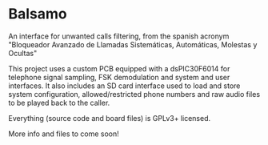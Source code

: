 Balsamo
=======

An interface for unwanted calls filtering, from the spanish acronym "Bloqueador Avanzado de Llamadas Sistemáticas, Automáticas, Molestas y Ocultas"

This project uses a custom PCB equipped with a dsPIC30F6014 for telephone signal sampling, FSK demodulation and system and user interfaces. It also includes an SD card interface used to load and store system configuration, allowed/restricted phone numbers and raw audio files to be played back to the caller.

Everything (source code and board files) is GPLv3+ licensed.

More info and files to come soon!
